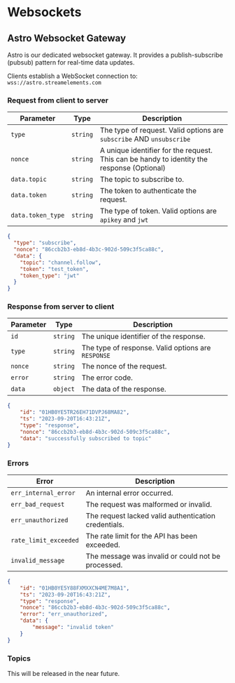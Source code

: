 # Websockets

## Astro Websocket Gateway

Astro is our dedicated websocket gateway. It provides a publish-subscribe (pubsub) pattern for real-time data updates.

Clients establish a WebSocket connection to: `wss://astro.streamelements.com`

### Request from client to server

| Parameter | Type | Description |
| --- | --- | --- |
| `type` | `string` | The type of request. Valid options are `subscribe` AND `unsubscribe` |
| `nonce` | `string` | A unique identifier for the request. This can be handy to identity the response (Optional) |
| `data.topic` | `string` | The topic to subscribe to. |
| `data.token` | `string` | The token to authenticate the request. |
| `data.token_type` | `string` | The type of token. Valid options are `apikey` and `jwt` |

```json
{
  "type": "subscribe",
  "nonce": "86ccb2b3-eb8d-4b3c-902d-509c3f5ca88c",
  "data": {
    "topic": "channel.follow",
    "token": "test_token",
    "token_type": "jwt"
  }
}
```

### Response from server to client

| Parameter | Type | Description |
| --- | --- | --- |
| `id` | `string` | The unique identifier of the response. |
| `type` | `string` | The type of response. Valid options are `RESPONSE` |
| `nonce` | `string` | The nonce of the request. |
| `error` | `string` | The error code. |
| `data` | `object` | The data of the response. |

```json
{
    "id": "01HB0YE5TR26EH71DVPJ68MA82",
    "ts": "2023-09-20T16:43:21Z",
    "type": "response",
    "nonce": "86ccb2b3-eb8d-4b3c-902d-509c3f5ca88c",
    "data": "successfully subscribed to topic"
}
```

### Errors

| Error | Description |
| --- | --- |
| `err_internal_error` | An internal error occurred. |
| `err_bad_request` | The request was malformed or invalid. |
| `err_unauthorized` | The request lacked valid authentication credentials. |
| `rate_limit_exceeded` | The rate limit for the API has been exceeded. |
| `invalid_message` | The message was invalid or could not be processed. |

```json
{
    "id": "01HB0YE5Y88FXMXXCN4ME7M8A1",
    "ts": "2023-09-20T16:43:21Z",
    "type": "response",
    "nonce": "86ccb2b3-eb8d-4b3c-902d-509c3f5ca88c",
    "error": "err_unauthorized",
    "data": {
        "message": "invalid token"
    }
}
```

### Topics

This will be released in the near future.

<!-- | Topic | Required Scope | You are notified when |
| --- | --- | --- |
| `chatbot.timeout` | `bot:read` | When the chatbot times someone out | -->
